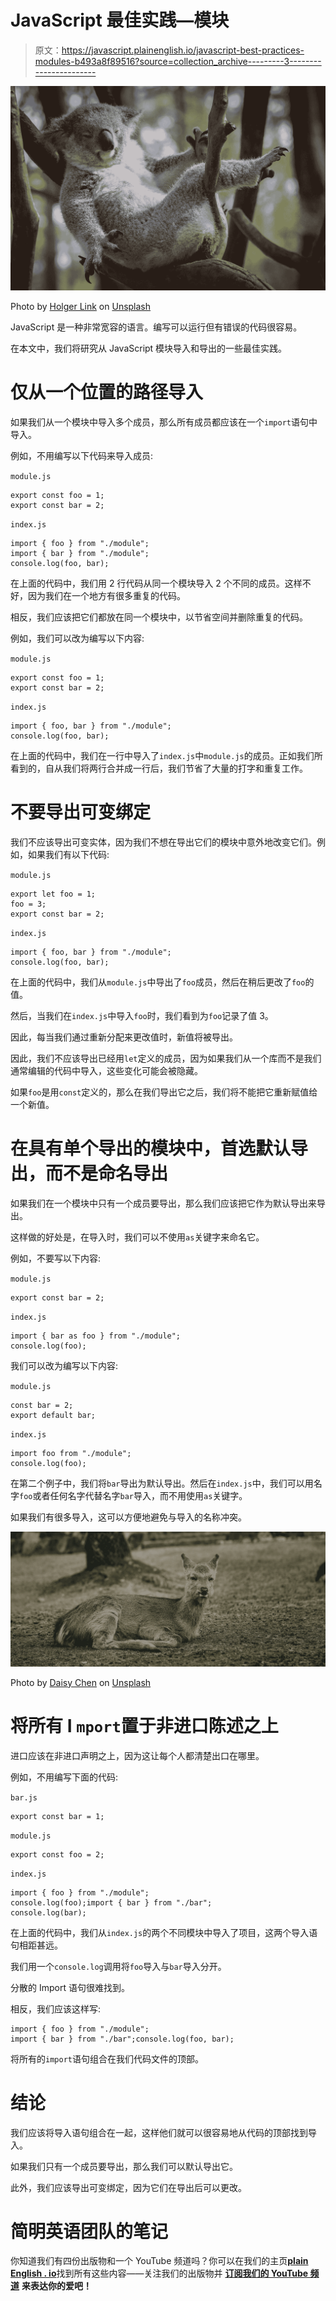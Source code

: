 # JavaScript 最佳实践—模块

> 原文：<https://javascript.plainenglish.io/javascript-best-practices-modules-b493a8f89516?source=collection_archive---------3----------------------->

![](img/0baf89f1fbea2d3f1927143fa8aa7269.png)

Photo by [Holger Link](https://unsplash.com/@photoholgic?utm_source=medium&utm_medium=referral) on [Unsplash](https://unsplash.com?utm_source=medium&utm_medium=referral)

JavaScript 是一种非常宽容的语言。编写可以运行但有错误的代码很容易。

在本文中，我们将研究从 JavaScript 模块导入和导出的一些最佳实践。

# 仅从一个位置的路径导入

如果我们从一个模块中导入多个成员，那么所有成员都应该在一个`import`语句中导入。

例如，不用编写以下代码来导入成员:

`module.js`

```
export const foo = 1;
export const bar = 2;
```

`index.js`

```
import { foo } from "./module";
import { bar } from "./module";
console.log(foo, bar);
```

在上面的代码中，我们用 2 行代码从同一个模块导入 2 个不同的成员。这样不好，因为我们在一个地方有很多重复的代码。

相反，我们应该把它们都放在同一个模块中，以节省空间并删除重复的代码。

例如，我们可以改为编写以下内容:

`module.js`

```
export const foo = 1;
export const bar = 2;
```

`index.js`

```
import { foo, bar } from "./module";
console.log(foo, bar);
```

在上面的代码中，我们在一行中导入了`index.js`中`module.js`的成员。正如我们所看到的，自从我们将两行合并成一行后，我们节省了大量的打字和重复工作。

# 不要导出可变绑定

我们不应该导出可变实体，因为我们不想在导出它们的模块中意外地改变它们。例如，如果我们有以下代码:

`module.js`

```
export let foo = 1;
foo = 3;
export const bar = 2;
```

`index.js`

```
import { foo, bar } from "./module";
console.log(foo, bar);
```

在上面的代码中，我们从`module.js`中导出了`foo`成员，然后在稍后更改了`foo`的值。

然后，当我们在`index.js`中导入`foo`时，我们看到为`foo`记录了值 3。

因此，每当我们通过重新分配来更改值时，新值将被导出。

因此，我们不应该导出已经用`let`定义的成员，因为如果我们从一个库而不是我们通常编辑的代码中导入，这些变化可能会被隐藏。

如果`foo`是用`const`定义的，那么在我们导出它之后，我们将不能把它重新赋值给一个新值。

# 在具有单个导出的模块中，首选默认导出，而不是命名导出

如果我们在一个模块中只有一个成员要导出，那么我们应该把它作为默认导出来导出。

这样做的好处是，在导入时，我们可以不使用`as`关键字来命名它。

例如，不要写以下内容:

`module.js`

```
export const bar = 2;
```

`index.js`

```
import { bar as foo } from "./module";
console.log(foo);
```

我们可以改为编写以下内容:

`module.js`

```
const bar = 2;
export default bar;
```

`index.js`

```
import foo from "./module";
console.log(foo);
```

在第二个例子中，我们将`bar`导出为默认导出。然后在`index.js`中，我们可以用名字`foo`或者任何名字代替名字`bar`导入，而不用使用`as`关键字。

如果我们有很多导入，这可以方便地避免与导入的名称冲突。

![](img/79feb0f8c7eb02de13dbc99510cca323.png)

Photo by [Daisy Chen](https://unsplash.com/@cqy12854?utm_source=medium&utm_medium=referral) on [Unsplash](https://unsplash.com?utm_source=medium&utm_medium=referral)

# 将所有 I `mport`置于非进口陈述之上

进口应该在非进口声明之上，因为这让每个人都清楚出口在哪里。

例如，不用编写下面的代码:

`bar.js`

```
export const bar = 1;
```

`module.js`

```
export const foo = 2;
```

`index.js`

```
import { foo } from "./module";
console.log(foo);import { bar } from "./bar";
console.log(bar);
```

在上面的代码中，我们从`index.js`的两个不同模块中导入了项目，这两个导入语句相距甚远。

我们用一个`console.log`调用将`foo`导入与`bar`导入分开。

分散的 Import 语句很难找到。

相反，我们应该这样写:

```
import { foo } from "./module";
import { bar } from "./bar";console.log(foo, bar);
```

将所有的`import`语句组合在我们代码文件的顶部。

# 结论

我们应该将导入语句组合在一起，这样他们就可以很容易地从代码的顶部找到导入。

如果我们只有一个成员要导出，那么我们可以默认导出它。

此外，我们应该导出可变绑定，因为它们在导出后可以更改。

# **简明英语团队的笔记**

你知道我们有四份出版物和一个 YouTube 频道吗？你可以在我们的主页[**plain English . io**](https://plainenglish.io/)找到所有这些内容——关注我们的出版物并 [**订阅我们的 YouTube 频道**](https://www.youtube.com/channel/UCtipWUghju290NWcn8jhyAw) **来表达你的爱吧！**
